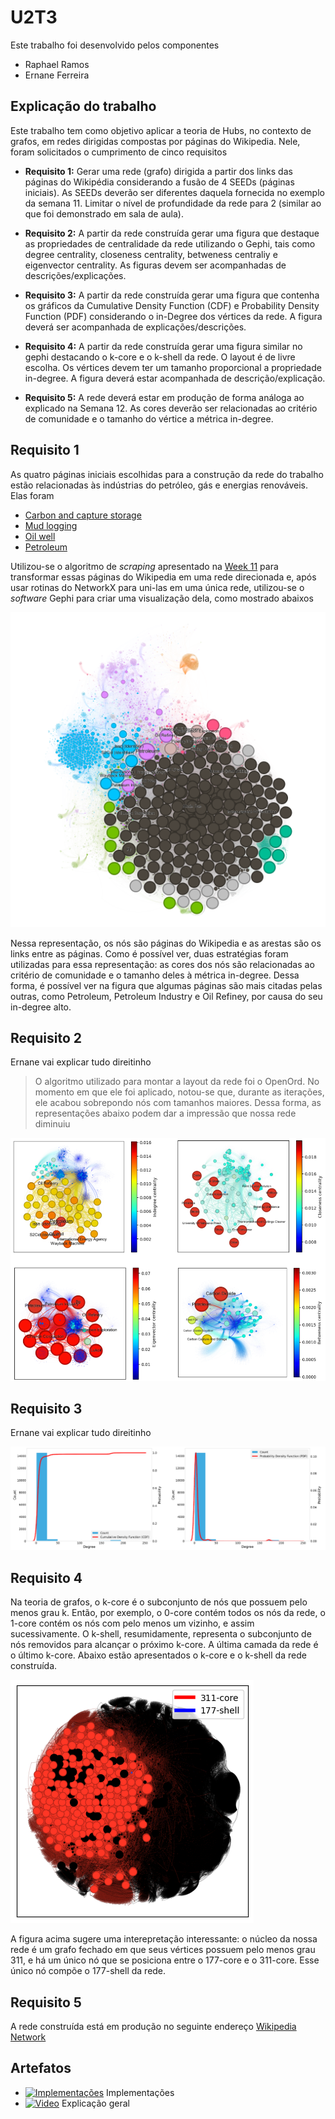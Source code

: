 # U2T3

Este trabalho foi desenvolvido pelos componentes

- Raphael Ramos
- Ernane Ferreira

## Explicação do trabalho

Este trabalho tem como objetivo aplicar a teoria de Hubs, no contexto de grafos, em redes dirigidas compostas por páginas do Wikipedia. Nele, foram solicitados o cumprimento de cinco requisitos 

- **Requisito 1:** Gerar uma rede (grafo) dirigida a partir dos links das páginas do Wikipédia considerando a fusão de 4 SEEDs (páginas iniciais). As SEEDs deverão ser diferentes daquela fornecida no exemplo da semana 11. Limitar o nível de profundidade da rede para 2 (similar ao que foi demonstrado em sala de aula).

- **Requisito 2:** A partir da rede construída gerar uma figura que destaque as propriedades de centralidade da rede utilizando o Gephi, tais como degree centrality, closeness centrality, betweness centraliy e eigenvector centrality. As figuras devem ser acompanhadas de descrições/explicações. 

- **Requisito 3:** A partir da rede construída gerar uma figura que contenha os gráficos da Cumulative Density Function (CDF) e Probability Density Function (PDF) considerando o in-Degree dos vértices da rede. A figura deverá ser acompanhada de explicações/descrições.

- **Requisito 4:** A partir da rede construída gerar uma figura similar no gephi destacando o k-core e o k-shell da rede. O layout é de livre escolha. Os vértices devem ter um tamanho proporcional a propriedade in-degree. A figura deverá estar acompanhada de descrição/explicação.

- **Requisito 5:** A rede deverá estar em produção de forma análoga ao explicado na Semana 12. As cores deverão ser
relacionadas ao critério de comunidade e o tamanho do vértice a métrica in-degree.

## Requisito 1

As quatro páginas iniciais escolhidas para a construção da rede do trabalho estão relacionadas às indústrias do petróleo, gás e energias renováveis. Elas foram

- [Carbon and capture storage](https://en.wikipedia.org/wiki/Carbon_capture_and_storage)
- [Mud logging](https://en.wikipedia.org/wiki/Mud_logging)
- [Oil well](https://en.wikipedia.org/wiki/Oil_well)
- [Petroleum](https://en.wikipedia.org/wiki/Petroleum_geology)

Utilizou-se o algoritmo de *scraping* apresentado na [Week 11](../week-11/Wikipedia.ipynb) para transformar essas páginas do Wikipedia em uma rede direcionada e, após usar rotinas do NetworkX para uni-las em uma única rede, utilizou-se o *software* Gephi para criar uma visualização dela, como mostrado abaixos

![Network](./assets/imgs/network.png)

Nessa representação, os nós são páginas do Wikipedia e as arestas são os links entre as páginas. Como é possível ver, duas estratégias foram utilizadas para essa representação: as cores dos nós  são relacionadas ao critério de comunidade e o tamanho deles à métrica in-degree. Dessa forma, é possível ver na figura que algumas páginas são mais citadas pelas outras, como Petroleum, Petroleum Industry e Oil Refiney, por causa do seu in-degree alto.

## Requisito 2

Ernane vai explicar tudo direitinho

> O algoritmo utilizado para montar a layout da rede foi o OpenOrd. No momento em que ele foi aplicado, notou-se que, durante as iterações, ele acabou sobrepondo nós com tamanhos maiores. Dessa forma, as representações abaixo podem dar a impressão que nossa rede diminuiu

![Centralities](./assets/imgs/centralities.png)

## Requisito 3

Ernane vai explicar tudo direitinho

![PDF e CDF](./assets/imgs/cdf-pdf.png)

## Requisito 4

Na teoria de grafos, o k-core é o subconjunto de nós que possuem pelo menos grau k. Então, por exemplo, o 0-core contém todos os nós da rede, o 1-core contém os nós com pelo menos um vizinho, e assim sucessivamente. O k-shell, resumidamente, representa o subconjunto de nós removidos para alcançar o próximo k-core. A última camada da rede é o último k-core. Abaixo estão apresentados o k-core e o k-shell da rede construída.

![K-core e K-shell](./assets/imgs/layers.png)

A figura acima sugere uma interepretação interessante: o núcleo da nossa rede é um grafo fechado em que seus vértices possuem pelo menos grau 311, e há um único nó que se posiciona entre o 177-core e o 311-core. Esse único nó compõe o 177-shell da rede.

## Requisito 5

A rede construída está em produção no seguinte endereço [Wikipedia Network](https://raphaelramosds.github.io/netdeploy/)

## Artefatos

- [![Implementações](https://img.shields.io/badge/-Diretório-191A1B?style=flat-square&logo=files)](./Week%2012%20-%20Assignment.ipynb) Implementações
- [![Video](https://img.shields.io/badge/-Video-83DA77?style=flat-square&logo=loom)]() Explicação geral